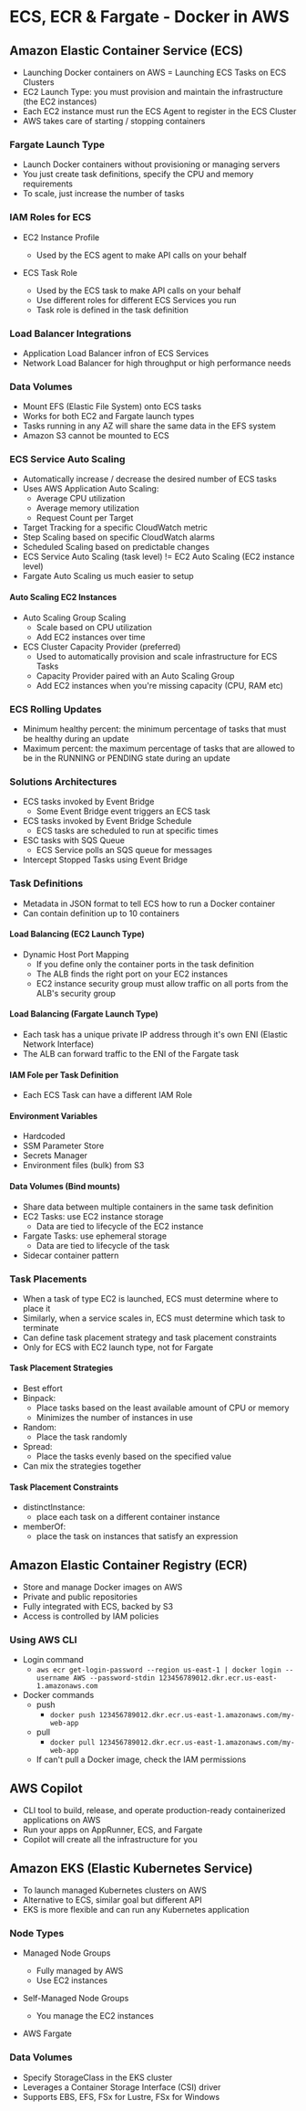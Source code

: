 # ECS, ECR & Fargate - Docker in AWS

## Amazon Elastic Container Service (ECS)

- Launching Docker containers on AWS = Launching ECS Tasks on ECS Clusters
- EC2 Launch Type: you must provision and maintain the infrastructure (the EC2 instances)
- Each EC2 instance must run the ECS Agent to register in the ECS Cluster
- AWS takes care of starting / stopping containers

### Fargate Launch Type

- Launch Docker containers without provisioning or managing servers
- You just create task definitions, specify the CPU and memory requirements
- To scale, just increase the number of tasks

### IAM Roles for ECS

- EC2 Instance Profile

  - Used by the ECS agent to make API calls on your behalf

- ECS Task Role

  - Used by the ECS task to make API calls on your behalf
  - Use different roles for different ECS Services you run
  - Task role is defined in the task definition

### Load Balancer Integrations

- Application Load Balancer infron of ECS Services
- Network Load Balancer for high throughput or high performance needs

### Data Volumes

- Mount EFS (Elastic File System) onto ECS tasks
- Works for both EC2 and Fargate launch types
- Tasks running in any AZ will share the same data in the EFS system
- Amazon S3 cannot be mounted to ECS

### ECS Service Auto Scaling

- Automatically increase / decrease the desired number of ECS tasks
- Uses AWS Application Auto Scaling:
  - Average CPU utilization
  - Average memory utilization
  - Request Count per Target
- Target Tracking for a specific CloudWatch metric
- Step Scaling based on specific CloudWatch alarms
- Scheduled Scaling based on predictable changes
- ECS Service Auto Scaling (task level) != EC2 Auto Scaling (EC2 instance level)
- Fargate Auto Scaling us much easier to setup

#### Auto Scaling EC2 Instances

- Auto Scaling Group Scaling
  - Scale based on CPU utilization
  - Add EC2 instances over time
- ECS Cluster Capacity Provider (preferred)
  - Used to automatically provision and scale infrastructure for ECS Tasks
  - Capacity Provider paired with an Auto Scaling Group
  - Add EC2 instances when you're missing capacity (CPU, RAM etc)

### ECS Rolling Updates

- Minimum healthy percent: the minimum percentage of tasks that must be healthy during an update
- Maximum percent: the maximum percentage of tasks that are allowed to be in the RUNNING or PENDING state during an update

### Solutions Architectures

- ECS tasks invoked by Event Bridge
  - Some Event Bridge event triggers an ECS task
- ECS tasks invoked by Event Bridge Schedule
  - ECS tasks are scheduled to run at specific times
- ESC tasks with SQS Queue
  - ECS Service polls an SQS queue for messages
- Intercept Stopped Tasks using Event Bridge

### Task Definitions

- Metadata in JSON format to tell ECS how to run a Docker container
- Can contain definition up to 10 containers

#### Load Balancing (EC2 Launch Type)

- Dynamic Host Port Mapping
  - If you define only the container ports in the task definition
  - The ALB finds the right port on your EC2 instances
  - EC2 instance security group must allow traffic on all ports from the ALB's security group

#### Load Balancing (Fargate Launch Type)

- Each task has a unique private IP address through it's own ENI (Elastic Network Interface)
- The ALB can forward traffic to the ENI of the Fargate task

#### IAM Fole per Task Definition

- Each ECS Task can have a different IAM Role

#### Environment Variables

- Hardcoded
- SSM Parameter Store
- Secrets Manager
- Environment files (bulk) from S3

#### Data Volumes (Bind mounts)

- Share data between multiple containers in the same task definition
- EC2 Tasks: use EC2 instance storage
  - Data are tied to lifecycle of the EC2 instance
- Fargate Tasks: use ephemeral storage
  - Data are tied to lifecycle of the task
- Sidecar container pattern

### Task Placements

- When a task of type EC2 is launched, ECS must determine where to place it
- Similarly, when a service scales in, ECS must determine which task to terminate
- Can define task placement strategy and task placement constraints
- Only for ECS with EC2 launch type, not for Fargate

#### Task Placement Strategies

- Best effort
- Binpack:
  - Place tasks based on the least available amount of CPU or memory
  - Minimizes the number of instances in use
- Random:
  - Place the task randomly
- Spread:
  - Place the tasks evenly based on the specified value
- Can mix the strategies together

#### Task Placement Constraints

- distinctInstance:
  - place each task on a different container instance
- memberOf:
  - place the task on instances that satisfy an expression

## Amazon Elastic Container Registry (ECR)

- Store and manage Docker images on AWS
- Private and public repositories
- Fully integrated with ECS, backed by S3
- Access is controlled by IAM policies

### Using AWS CLI

- Login command
  - `aws ecr get-login-password --region us-east-1 | docker login --username AWS --password-stdin 123456789012.dkr.ecr.us-east-1.amazonaws.com`
- Docker commands
  - push
    - `docker push 123456789012.dkr.ecr.us-east-1.amazonaws.com/my-web-app`
  - pull
    - `docker pull 123456789012.dkr.ecr.us-east-1.amazonaws.com/my-web-app`
  - If can't pull a Docker image, check the IAM permissions

## AWS Copilot

- CLI tool to build, release, and operate production-ready containerized applications on AWS
- Run your apps on AppRunner, ECS, and Fargate
- Copilot will create all the infrastructure for you

## Amazon EKS (Elastic Kubernetes Service)

- To launch managed Kubernetes clusters on AWS
- Alternative to ECS, similar goal but different API
- EKS is more flexible and can run any Kubernetes application

### Node Types

- Managed Node Groups

  - Fully managed by AWS
  - Use EC2 instances

- Self-Managed Node Groups

  - You manage the EC2 instances

- AWS Fargate

### Data Volumes

- Specify StorageClass in the EKS cluster
- Leverages a Container Storage Interface (CSI) driver
- Supports EBS, EFS, FSx for Lustre, FSx for Windows
